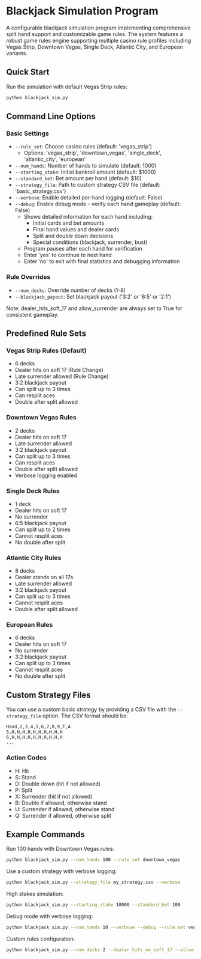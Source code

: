 # Blackjack Simulation Program

A configurable blackjack simulation program implementing comprehensive split hand support and customizable game rules. The system features a robust game rules engine supporting multiple casino rule profiles including Vegas Strip, Downtown Vegas, Single Deck, Atlantic City, and European variants.

## Quick Start

Run the simulation with default Vegas Strip rules:
```bash
python blackjack_sim.py
```

## Command Line Options

### Basic Settings
- `--rule_set`: Choose casino rules (default: 'vegas_strip')
  - Options: 'vegas_strip', 'downtown_vegas', 'single_deck', 'atlantic_city', 'european'
- `--num_hands`: Number of hands to simulate (default: 1000)
- `--starting_stake`: Initial bankroll amount (default: $1000)
- `--standard_bet`: Bet amount per hand (default: $10)
- `--strategy_file`: Path to custom strategy CSV file (default: 'basic_strategy.csv')
- `--verbose`: Enable detailed per-hand logging (default: False)
- `--debug`: Enable debug mode - verify each hand gameplay (default: False)
  - Shows detailed information for each hand including:
    - Initial cards and bet amounts
    - Final hand values and dealer cards
    - Split and double down decisions
    - Special conditions (blackjack, surrender, bust)
  - Program pauses after each hand for verification
  - Enter 'yes' to continue to next hand
  - Enter 'no' to exit with final statistics and debugging information

### Rule Overrides
- `--num_decks`: Override number of decks (1-8)
- `--blackjack_payout`: Set blackjack payout ('3:2' or '6:5' or '2:1')

Note: dealer_hits_soft_17 and allow_surrender are always set to True for consistent gameplay.

## Predefined Rule Sets

### Vegas Strip Rules (Default)
- 6 decks
- Dealer hits on soft 17 (Rule Change)
- Late surrender allowed (Rule Change)
- 3:2 blackjack payout
- Can split up to 3 times
- Can resplit aces
- Double after split allowed

### Downtown Vegas Rules
- 2 decks
- Dealer hits on soft 17
- Late surrender allowed
- 3:2 blackjack payout
- Can split up to 3 times
- Can resplit aces
- Double after split allowed
- Verbose logging enabled

### Single Deck Rules
- 1 deck
- Dealer hits on soft 17
- No surrender
- 6:5 blackjack payout
- Can split up to 2 times
- Cannot resplit aces
- No double after split

### Atlantic City Rules
- 8 decks
- Dealer stands on all 17s
- Late surrender allowed
- 3:2 blackjack payout
- Can split up to 3 times
- Cannot resplit aces
- Double after split allowed

### European Rules
- 6 decks
- Dealer hits on soft 17
- No surrender
- 3:2 blackjack payout
- Can split up to 3 times
- Cannot resplit aces
- No double after split

## Custom Strategy Files

You can use a custom basic strategy by providing a CSV file with the `--strategy_file` option. The CSV format should be:

```csv
Hand,2,3,4,5,6,7,8,9,T,A
5,H,H,H,H,H,H,H,H,H,H
6,H,H,H,H,H,H,H,H,H,H
...
```

### Action Codes
- H: Hit
- S: Stand
- D: Double down (hit if not allowed)
- P: Split
- X: Surrender (hit if not allowed)
- B: Double if allowed, otherwise stand
- U: Surrender if allowed, otherwise stand
- Q: Surrender if allowed, otherwise split

## Example Commands

Run 100 hands with Downtown Vegas rules:
```bash
python blackjack_sim.py --num_hands 100 --rule_set downtown_vegas
```

Use a custom strategy with verbose logging:
```bash
python blackjack_sim.py --strategy_file my_strategy.csv --verbose
```

High stakes simulation:
```bash
python blackjack_sim.py --starting_stake 10000 --standard_bet 100
```

Debug mode with verbose logging:
```bash
python blackjack_sim.py --num_hands 10 --verbose --debug --rule_set vegas_strip
```

Custom rules configuration:
```bash
python blackjack_sim.py --num_decks 2 --dealer_hits_on_soft_17 --allow_surrender --blackjack_payout 3:2
```
